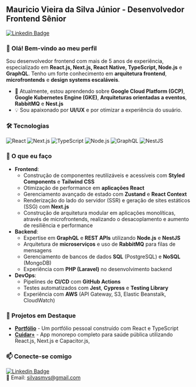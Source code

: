 ## Mauricio Vieira da Silva Júnior - Desenvolvedor Frontend Sênior 

[![Linkedin Badge](https://img.shields.io/badge/-Linkedin-blue?style=flat-square&logo=Linkedin&logoColor=white&link=https://www.linkedin.com/in/silvasmvs/)](https://www.linkedin.com/in/silvasmvs/)  

### 👋 Olá! Bem-vindo ao meu perfil  

Sou desenvolvedor frontend com mais de 5 anos de experiência, especializado em **React.js, Next.js, React Native, TypeScript, Node.js** e **GraphQL**. Tenho um forte conhecimento em **arquitetura frontend**, **microfrontends** e **design systems escaláveis**.  

- 🚀 Atualmente, estou aprendendo sobre **Google Cloud Platform (GCP)**, **Google Kubernetes Engine (GKE)**, **Arquiteturas orientadas a eventos**, **RabbitMQ** e **Nest.js**
- 💡 Sou apaixonado por **UI/UX** e por otimizar a experiência do usuário.  

### 🛠 Tecnologias  
![React](https://img.shields.io/badge/-React-61DAFB?style=flat-square&logo=react&logoColor=white)
![Next.js](https://img.shields.io/badge/-Next.js-000000?style=flat-square&logo=nextdotjs&logoColor=white)
![TypeScript](https://img.shields.io/badge/-TypeScript-3178C6?style=flat-square&logo=typescript&logoColor=white)
![Node.js](https://img.shields.io/badge/-Node.js-339933?style=flat-square&logo=node.js&logoColor=white)
![GraphQL](https://img.shields.io/badge/-GraphQL-E10098?style=flat-square&logo=graphql&logoColor=white)
![NestJS](https://img.shields.io/badge/-NestJS-E0234E?style=flat-square&logo=nestjs&logoColor=white)

### 🚀 O que eu faço  
- **Frontend**:  
  - Construção de componentes reutilizáveis e acessíveis com **Styled Components** e **Tailwind CSS**  
  - Otimização de performance em **aplicações React**  
  - Gerenciamento avançado de estado com **Zustand** e **React Context**  
  - Renderização do lado do servidor (SSR) e geração de sites estáticos (SSG) com **Next.js**
  - Construção de arquitetura modular em aplicações monolíticas, através de microfrontends, realizando o desacoplamento e aumento de resiliência e performance   
- **Backend**:  
  - Expertise em **GraphQL** e **REST APIs** utilizando **Node.js** e **NestJS**  
  - Arquitetura de **microserviços** e uso de **RabbitMQ** para filas de mensagens  
  - Gerenciamento de bancos de dados **SQL** (PostgreSQL) e **NoSQL** (MongoDB)  
  - Experiência com **PHP (Laravel)** no desenvolvimento backend  
- **DevOps**:  
  - Pipelines de **CI/CD** com **GitHub Actions**  
  - Testes automatizados com **Jest**, **Cypress** e **Testing Library**  
  - Experiência com **AWS** (API Gateway, S3, Elastic Beanstalk, CloudWatch)

### 📌 Projetos em Destaque  
- **[Portfólio](https://silvasmvs.github.io/)** - Um portfólio pessoal construído com React e TypeScript  
- **[Cuidar+](https://github.com/silvasmvs/cuidar-plus)** - App monorepo completo para saúde pública utilizando React.js, Next.js e Capacitor.js,

### 📫 Conecte-se comigo  
[![Linkedin Badge](https://img.shields.io/badge/-Linkedin-blue?style=flat-square&logo=Linkedin&logoColor=white&link=https://www.linkedin.com/in/mauricio-silva-vieira/)](https://www.linkedin.com/in/silvasmvs/)  
📧 Email: silvasmvs@gmail.com
